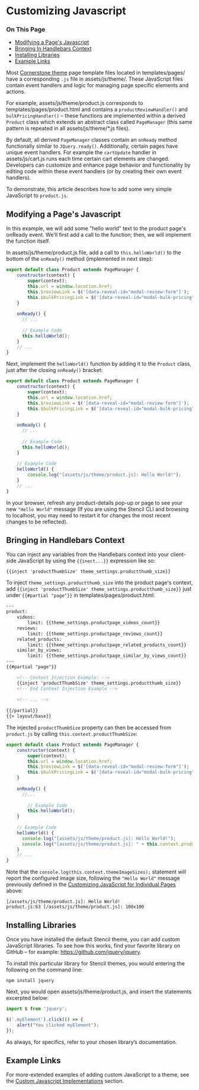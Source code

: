 <h1>Customizing Javascript</h1>

<div class="otp" id="no-index">
	<h3> On This Page </h3>
	<ul>
		<li><a href="#customizing-javascript_customizing">Modifying a Page's Javascript</a></li>
    	<li><a href="#customizing-javascript_bringing-handlebars">Bringing In Handlebars Context</a></li>
		<li><a href="#customizing-javascript_installing-various">Installing Libraries</a></li>
    <li><a href="#customizing-example">Example Links</a></li>
	</ul>
</div>

Most [Cornerstone theme](https://github.com/bigcommerce/cornerstone) page template files located in <span class="fp">templates/pages/</span>  have a corresponding `.js` file in <span class="fp">assets/js/theme/</span>.  These JavaScript files contain event handlers and logic  for managing page specific elements and actions. 

For example, <span class="fp">assets/js/theme/product.js</span> corresponds to <span class="fp">templates/pages/product.html</span> and contains a `productReviewHandler()` and `bulkPricingHandler()` – these functions are implemented within a  derived `Product` class which extends an abstract class called `PageManager` (this same pattern is repeated in all <span class="fp">assets/js/theme/*.js</span> files). 

By default, all derived `PageManager` classes contain an `onReady` method functionally similar to `JQuery.ready()`. Additionally, certain pages have unique event handlers. For example the `cartUpdate` handler in <span class="fp">assets/js/cart.js</span> runs each time certain cart elements are changed. Developers can customize and enhance page behavior and functionality by editing code within these event handlers (or by creating their own event handlers). 

To demonstrate, this article describes how to add some very simple JavaScript to `product.js`.



<a href='#customizing-javascript_customizing' aria-hidden='true' class='block-anchor'  id='customizing-javascript_customizing'><i aria-hidden='true' class='linkify icon'></i></a>

## Modifying a Page's Javascript
In this example, we will add some "hello world" text to the product page's onReady event. We'll first add a call to the function; then, we will implement the function itself. 

In <span class="fp">assets/js/theme/product.js</span> file, add a call to `this.helloWorld()` to the bottom of the `onReady()` method (implemented in next step): 

<!--
title: "Hello World Statement"
subtitle: "assets/js/theme/product.js"
lineNumbers: true
-->

```js
export default class Product extends PageManager {
    constructor(context) {
        super(context);
        this.url = window.location.href;
        this.$reviewLink = $('[data-reveal-id="modal-review-form"]');
        this.$bulkPricingLink = $('[data-reveal-id="modal-bulk-pricing"]');
    }    
    
    onReady() {
      // ...
      
      // Example Code
      this.helloWorld();
    }
    // ...
}
```

Next, implement the `helloWorld()` function by adding it to the `Product` class, just after the closing `onReady()` bracket:

<!--
title: "Hello World Statement"
subtitle: "assets/js/theme/product.js"
lineNumbers: true
-->

```js
export default class Product extends PageManager {
    constructor(context) {
        super(context);
        this.url = window.location.href;
        this.$reviewLink = $('[data-reveal-id="modal-review-form"]');
        this.$bulkPricingLink = $('[data-reveal-id="modal-bulk-pricing"]');
    }    
    
    onReady() {
      // ...
        
      // Example Code
      this.helloWorld();
    }
  
    // Example Code
    helloWorld() {
        console.log("[assets/js/theme/product.js]: Hello World!");
    }
    // ...
}
```

In your browser, refresh any product-details pop-up or page to see your new `"Hello World"` message (If you are using the Stencil CLI and browsing to localhost, you may need to restart it for changes the most recent changes to be reflected). 



<a href='#customizing-javascript_bringing-handlebars' aria-hidden='true' class='block-anchor'  id='customizing-javascript_bringing-handlebars'><i aria-hidden='true' class='linkify icon'></i></a>

## Bringing in Handlebars Context

You can inject any variables from the Handlebars context into your client-side JavaScript by using the `{{inect...}}` expression like so: 

```
{{inject 'productThumbSize' theme_settings.productthumb_size}}
```

To inject `theme_settings.productthumb_size` into the product page's context, add `{{inject 'productThumbSize' theme_settings.productthumb_size}}` just under `{{#partial "page"}}` in <span class="fp">templates/pages/product.html<span>:

<!--
title: "Context Injection"
subtitle: "templates/pages/product.html"
lineNumbers: true
-->

```html
---
product:
    videos:
        limit: {{theme_settings.productpage_videos_count}}
    reviews:
        limit: {{theme_settings.productpage_reviews_count}}
    related_products:
        limit: {{theme_settings.productpage_related_products_count}}
    similar_by_views:
        limit: {{theme_settings.productpage_similar_by_views_count}}
---
{{#partial "page"}}

    <!-- Context Injection Example: -->
    {{inject 'productThumbSize' theme_settings.productthumb_size}}
    <!-- End Context Injection Example -->
      
    <!-- ... -->
      
{{/partial}}
{{> layout/base}}
```

The injected `productThumbSize` property can then be accessed from `product.js` by calling `this.context.productThumbSize`:

<!--
title: "PageManager class"
subtitle: "templates/pages/product.html"
lineNumbers: true
-->

```js
export default class Product extends PageManager {
    constructor(context) {
        super(context);
        this.url = window.location.href;
        this.$reviewLink = $('[data-reveal-id="modal-review-form"]');
        this.$bulkPricingLink = $('[data-reveal-id="modal-bulk-pricing"]');
    }    
    
    onReady() {
      //...
        
        // Example Code
        this.helloWorld();
    }
  
    // Example Code
    helloWorld() {
      console.log("[assets/js/theme/product.js]: Hello World!");
      console.log("[assets/js/theme/product.js]: " + this.context.productThumbSize);
    }
    // ...
}
```

Note that the `console.log(this.context.themeImageSizes);` statement will report the configured image size, following the `"Hello World"` message previously defined in the [Customizing JavaScript for Individual Pages](#customizing-javascript_customizing) above:

```
[/assets/js/theme/product.js]: Hello World!
product.js:63 [/assets/js/theme/product.js]: 100x100
```



<a href='#customizing-javascript_installing-various' aria-hidden='true' class='block-anchor'  id='customizing-javascript_installing-various'><i aria-hidden='true' class='linkify icon'></i></a>

## Installing Libraries

Once you have installed the default Stencil theme, you can add custom JavaScript libraries. To see how this works, find your favorite library on GitHub – for example: https://github.com/jquery/jquery.

To install this particular library for Stencil themes, you would entering the following on the command line:

`npm install jquery`

Next, you would open <span class="fp">assets/js/theme/product.js<span>, and insert the statements excerpted below:

<!--
title: ""
subtitle: "assets/js/theme/product.js"
lineNumbers: true
-->

```js
import $ from 'jquery';

$('.myElement').click(() => {
    alert("You clicked myElement");
});
```

As always, for specifics, refer to your chosen library’s documentation.



<a href='#customizing-example' aria-hidden='true' class='block-anchor'  id='customizing-example'><i aria-hidden='true' class='linkify icon'></i></a>

## Example Links 

For more-extended examples of adding custom JavaScript to a theme, see the [Custom Javascript Implementations](/stencil-docs/custom-javascript-implementations) section.

